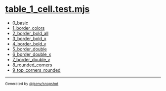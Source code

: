 # [table_1_cell.test.mjs](../table_1_cell.test.mjs)


- [0_basic](0_basic/0_basic.md)
- [1_border_colors](1_border_colors/1_border_colors.md)
- [2_border_bold_all](2_border_bold_all/2_border_bold_all.md)
- [3_border_bold_x](3_border_bold_x/3_border_bold_x.md)
- [4_border_bold_y](4_border_bold_y/4_border_bold_y.md)
- [5_border_double](5_border_double/5_border_double.md)
- [6_border_double_x](6_border_double_x/6_border_double_x.md)
- [7_border_double_y](7_border_double_y/7_border_double_y.md)
- [8_rounded_corners](8_rounded_corners/8_rounded_corners.md)
- [9_top_corners_rounded](9_top_corners_rounded/9_top_corners_rounded.md)

---

<sub>
  Generated by <a href="https://github.com/jsenv/core/tree/main/packages/independent/snapshot">@jsenv/snapshot</a>
</sub>
